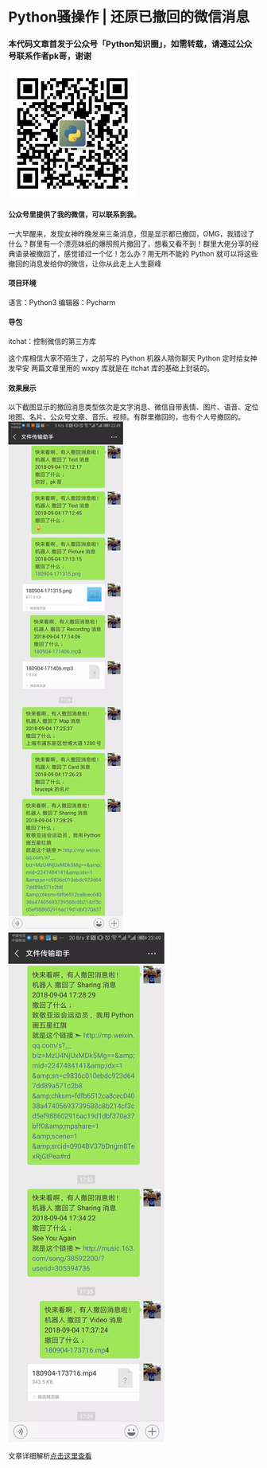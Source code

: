 # Python骚操作 | 还原已撤回的微信消息

### 本代码文章首发于公众号「Python知识圈」，如需转载，请通过公众号联系作者pk哥，谢谢

![公众号](https://github.com/Brucepk/pk.github.io/blob/master/gzh.jpg)

#### 公众号里提供了我的微信，可以联系到我。

一大早醒来，发现女神昨晚发来三条消息，但是显示都已撤回，OMG，我错过了什么？群里有一个漂亮妹纸的爆照照片撤回了，想看又看不到！群里大佬分享的经典语录被撤回了，感觉错过一个亿！怎么办？用无所不能的 Python 就可以将这些撤回的消息发给你的微信，让你从此走上人生巅峰

#### 项目环境
语言：Python3
编辑器：Pycharm

#### 导包
itchat：控制微信的第三方库

这个库相信大家不陌生了，之前写的 Python 机器人陪你聊天   Python 定时给女神发早安 两篇文章里用的 wxpy 库就是在 itchat 库的基础上封装的。

#### 效果展示
以下截图显示的撤回消息类型依次是文字消息、微信自带表情、图片、语音、定位地图、名片、公众号文章、音乐、视频。有群里撤回的，也有个人号撤回的。
![撤回1](https://github.com/Brucepk/pk.github.io/blob/master/%E6%92%A4%E5%9B%9E1.jpg)
![撤回1](https://github.com/Brucepk/pk.github.io/blob/master/%E6%92%A4%E5%9B%9E2.jpg)

文章详细解析[点击这里查看](https://mp.weixin.qq.com/s?__biz=MzU4NjUxMDk5Mg==&mid=2247484157&idx=1&sn=e0ceb2096458774988026d7dbb441b78&scene=19#wechat_redirect)
